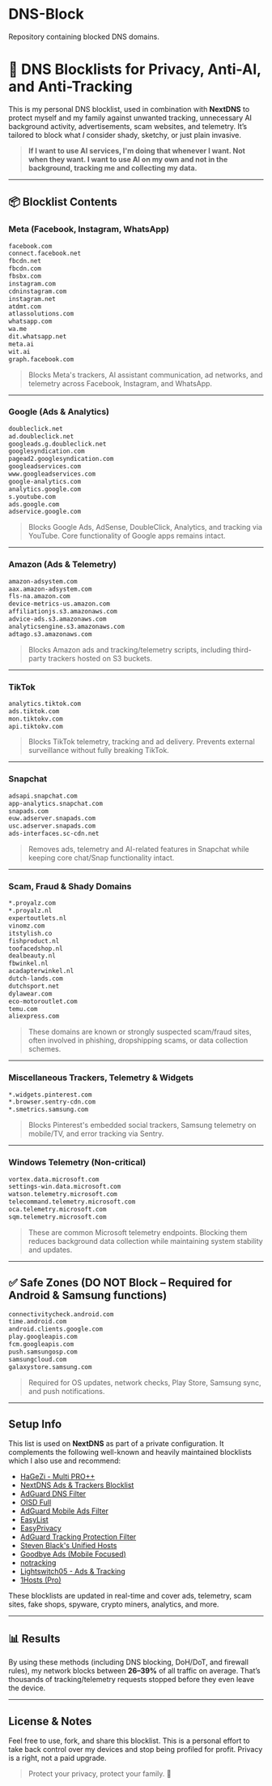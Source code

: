 # DNS-Block
Repository containing blocked DNS domains.

# 🎯 DNS Blocklists for Privacy, Anti-AI, and Anti-Tracking

This is my personal DNS blocklist, used in combination with **NextDNS** to protect myself and my family against unwanted tracking, unnecessary AI background activity, advertisements, scam websites, and telemetry. It’s tailored to block what *I* consider shady, sketchy, or just plain invasive.

> **If I want to use AI services, I'm doing that whenever I want. Not when they want. I want to use AI on my own and not in the background, tracking me and collecting my data.**

---

## 📦 Blocklist Contents

### Meta (Facebook, Instagram, WhatsApp)

```txt
facebook.com
connect.facebook.net
fbcdn.net
fbcdn.com
fbsbx.com
instagram.com
cdninstagram.com
instagram.net
atdmt.com
atlassolutions.com
whatsapp.com
wa.me
dit.whatsapp.net
meta.ai
wit.ai
graph.facebook.com
```

> Blocks Meta's trackers, AI assistant communication, ad networks, and telemetry across Facebook, Instagram, and WhatsApp.

---

### Google (Ads & Analytics)

```txt
doubleclick.net
ad.doubleclick.net
googleads.g.doubleclick.net
googlesyndication.com
pagead2.googlesyndication.com
googleadservices.com
www.googleadservices.com
google-analytics.com
analytics.google.com
s.youtube.com
ads.google.com
adservice.google.com
```

> Blocks Google Ads, AdSense, DoubleClick, Analytics, and tracking via YouTube. Core functionality of Google apps remains intact.

---

### Amazon (Ads & Telemetry)

```txt
amazon-adsystem.com
aax.amazon-adsystem.com
fls-na.amazon.com
device-metrics-us.amazon.com
affiliationjs.s3.amazonaws.com
advice-ads.s3.amazonaws.com
analyticsengine.s3.amazonaws.com
adtago.s3.amazonaws.com
```

> Blocks Amazon ads and tracking/telemetry scripts, including third-party trackers hosted on S3 buckets.

---

### TikTok

```txt
analytics.tiktok.com
ads.tiktok.com
mon.tiktokv.com
api.tiktokv.com
```

> Blocks TikTok telemetry, tracking and ad delivery. Prevents external surveillance without fully breaking TikTok.

---

### Snapchat

```txt
adsapi.snapchat.com
app-analytics.snapchat.com
snapads.com
euw.adserver.snapads.com
usc.adserver.snapads.com
ads-interfaces.sc-cdn.net
```

> Removes ads, telemetry and AI-related features in Snapchat while keeping core chat/Snap functionality intact.

---

### Scam, Fraud & Shady Domains

```txt
*.proyalz.com
*.proyalz.nl
expertoutlets.nl
vinomz.com
itstylish.co
fishproduct.nl
toofacedshop.nl
dealbeauty.nl
fbwinkel.nl
acadapterwinkel.nl
dutch-lands.com
dutchsport.net
dylawear.com
eco-motoroutlet.com
temu.com
aliexpress.com
```

> These domains are known or strongly suspected scam/fraud sites, often involved in phishing, dropshipping scams, or data collection schemes.

---

### Miscellaneous Trackers, Telemetry & Widgets

```txt
*.widgets.pinterest.com
*.browser.sentry-cdn.com
*.smetrics.samsung.com
```

> Blocks Pinterest's embedded social trackers, Samsung telemetry on mobile/TV, and error tracking via Sentry.

---

### Windows Telemetry (Non-critical)

```txt
vortex.data.microsoft.com
settings-win.data.microsoft.com
watson.telemetry.microsoft.com
telecommand.telemetry.microsoft.com
oca.telemetry.microsoft.com
sqm.telemetry.microsoft.com
```

> These are common Microsoft telemetry endpoints. Blocking them reduces background data collection while maintaining system stability and updates.

---

## ✅ Safe Zones (DO NOT Block – Required for Android & Samsung functions)

```txt
connectivitycheck.android.com
time.android.com
android.clients.google.com
play.googleapis.com
fcm.googleapis.com
push.samsungosp.com
samsungcloud.com
galaxystore.samsung.com
```

> Required for OS updates, network checks, Play Store, Samsung sync, and push notifications.

---

## Setup Info

This list is used on **NextDNS** as part of a private configuration. It complements the following well-known and heavily maintained blocklists which I also use and recommend:

- [HaGeZi - Multi PRO++](https://github.com/hagezi/dns-blocklists)
- [NextDNS Ads & Trackers Blocklist](https://nextdns.io)
- [AdGuard DNS Filter](https://github.com/AdguardTeam/AdguardSDNSFilter)
- [OISD Full](https://oisd.nl/)
- [AdGuard Mobile Ads Filter](https://kb.adguard.com/en/general/adguard-ad-filters)
- [EasyList](https://easylist.to/)
- [EasyPrivacy](https://easylist.to/)
- [AdGuard Tracking Protection Filter](https://kb.adguard.com/en/general/adguard-ad-filters)
- [Steven Black's Unified Hosts](https://github.com/StevenBlack/hosts)
- [Goodbye Ads (Mobile Focused)](https://github.com/jerryn70/GoodbyeAds)
- [notracking](https://github.com/notracking/hosts-blocklists)
- [Lightswitch05 - Ads & Tracking](https://www.github.developerdan.com/hosts/)
- [1Hosts (Pro)](https://github.com/badmojr/1Hosts)

These blocklists are updated in real-time and cover ads, telemetry, scam sites, fake shops, spyware, crypto miners, analytics, and more.

---

## 📊 Results

By using these methods (including DNS blocking, DoH/DoT, and firewall rules), my network blocks between **26–39%** of all traffic on average. That’s thousands of tracking/telemetry requests stopped before they even leave the device.

---

## License & Notes

Feel free to use, fork, and share this blocklist. This is a personal effort to take back control over my devices and stop being profiled for profit. Privacy is a right, not a paid upgrade.

> Protect your privacy, protect your family. 💪
